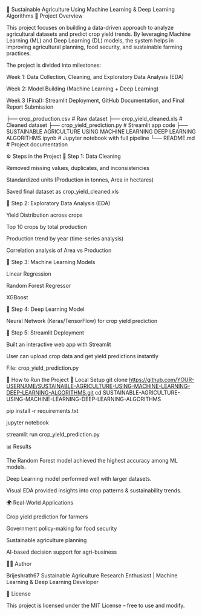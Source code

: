 🌱 Sustainable Agriculture Using Machine Learning & Deep Learning Algorithms
📌 Project Overview

This project focuses on building a data-driven approach to analyze agricultural datasets and predict crop yield trends. By leveraging Machine Learning (ML) and Deep Learning (DL) models, the system helps in improving agricultural planning, food security, and sustainable farming practices.

The project is divided into milestones:

Week 1: Data Collection, Cleaning, and Exploratory Data Analysis (EDA)

Week 2: Model Building (Machine Learning + Deep Learning)

Week 3 (Final): Streamlit Deployment, GitHub Documentation, and Final Report Submission

├── crop_production.csv        # Raw dataset
├── crop_yield_cleaned.xls     # Cleaned dataset
├── crop_yield_prediction.py   # Streamlit app code
├── SUSTAINABLE AGRICULTURE USING MACHINE LEARNING DEEP LEARNING ALGORITHMS.ipynb # Jupyter notebook with full pipeline
└── README.md                  # Project documentation

⚙️ Steps in the Project
🔹 Step 1: Data Cleaning

Removed missing values, duplicates, and inconsistencies

Standardized units (Production in tonnes, Area in hectares)

Saved final dataset as crop_yield_cleaned.xls

🔹 Step 2: Exploratory Data Analysis (EDA)

Yield Distribution across crops

Top 10 crops by total production

Production trend by year (time-series analysis)

Correlation analysis of Area vs Production

🔹 Step 3: Machine Learning Models

Linear Regression

Random Forest Regressor

XGBoost

🔹 Step 4: Deep Learning Model

Neural Network (Keras/TensorFlow) for crop yield prediction

🔹 Step 5: Streamlit Deployment

Built an interactive web app with Streamlit

User can upload crop data and get yield predictions instantly

File: crop_yield_prediction.py

🚀 How to Run the Project
🔧 Local Setup
git clone https://github.com/YOUR-USERNAME/SUSTAINABLE-AGRICULTURE-USING-MACHINE-LEARNING-DEEP-LEARNING-ALGORITHMS.git
cd SUSTAINABLE-AGRICULTURE-USING-MACHINE-LEARNING-DEEP-LEARNING-ALGORITHMS

pip install -r requirements.txt

jupyter notebook

streamlit run crop_yield_prediction.py

📊 Results

The Random Forest model achieved the highest accuracy among ML models.

Deep Learning model performed well with larger datasets.

Visual EDA provided insights into crop patterns & sustainability trends.

🌍 Real-World Applications

Crop yield prediction for farmers

Government policy-making for food security

Sustainable agriculture planning

AI-based decision support for agri-business

👩‍💻 Author

Brijeshrath67
Sustainable Agriculture Research Enthusiast | Machine Learning & Deep Learning Developer

📜 License

This project is licensed under the MIT License – free to use and modify.
